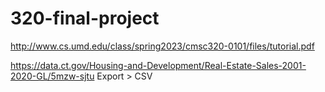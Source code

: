 # 320-final-project

http://www.cs.umd.edu/class/spring2023/cmsc320-0101/files/tutorial.pdf

https://data.ct.gov/Housing-and-Development/Real-Estate-Sales-2001-2020-GL/5mzw-sjtu
Export > CSV

